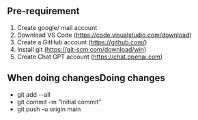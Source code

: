 ## Pre-requirement
1. Create google/ mail account
1. Download VS Code (https://code.visualstudio.com/download)
1. Create a GitHub account (https://github.com/)
1. Install git (https://git-scm.com/download/win)
1. Create Chat GPT account (https://chat.openai.com)


## When doing changesDoing changes
- git add --all
- git commit -m "Initial commit"
- git push -u origin main





